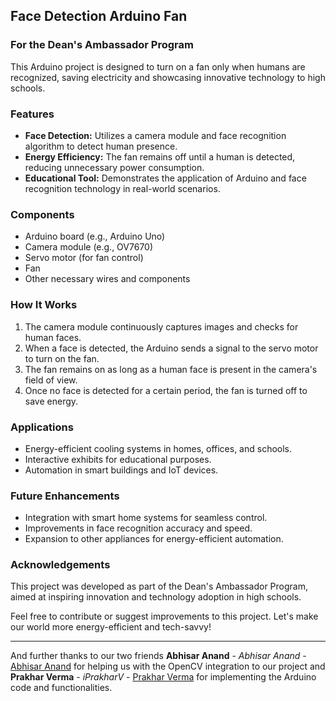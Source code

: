 ## Face Detection Arduino Fan
### For the Dean's Ambassador Program

This Arduino project is designed to turn on a fan only when humans are recognized, saving electricity and showcasing innovative technology to high schools.

### Features
- **Face Detection:** Utilizes a camera module and face recognition algorithm to detect human presence.
- **Energy Efficiency:** The fan remains off until a human is detected, reducing unnecessary power consumption.
- **Educational Tool:** Demonstrates the application of Arduino and face recognition technology in real-world scenarios.

### Components
- Arduino board (e.g., Arduino Uno)
- Camera module (e.g., OV7670)
- Servo motor (for fan control)
- Fan
- Other necessary wires and components

### How It Works
1. The camera module continuously captures images and checks for human faces.
2. When a face is detected, the Arduino sends a signal to the servo motor to turn on the fan.
3. The fan remains on as long as a human face is present in the camera's field of view.
4. Once no face is detected for a certain period, the fan is turned off to save energy.

### Applications
- Energy-efficient cooling systems in homes, offices, and schools.
- Interactive exhibits for educational purposes.
- Automation in smart buildings and IoT devices.

### Future Enhancements
- Integration with smart home systems for seamless control.
- Improvements in face recognition accuracy and speed.
- Expansion to other appliances for energy-efficient automation.

### Acknowledgements
This project was developed as part of the Dean's Ambassador Program, aimed at inspiring innovation and technology adoption in high schools.

Feel free to contribute or suggest improvements to this project. Let's make our world more energy-efficient and tech-savvy!

---

And further thanks to our two friends **Abhisar Anand** - _Abhisar Anand_ - [Abhisar Anand](https://github.com/AbhisarAnand) for helping us with the OpenCV integration to our project and  **Prakhar Verma** - _iPrakharV_ - [Prakhar Verma](https://github.com/iPrakharV)  for implementing the Arduino code and functionalities.

